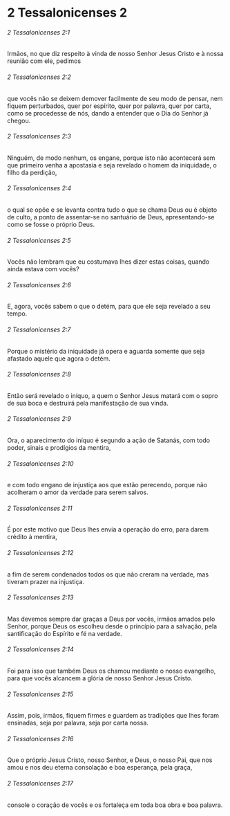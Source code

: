 # 2 Tessalonicenses 2

###### 2 Tessalonicenses 2:1

Irmãos, no que diz respeito à vinda de nosso Senhor Jesus Cristo e à nossa reunião com ele, pedimos

###### 2 Tessalonicenses 2:2

que vocês não se deixem demover facilmente de seu modo de pensar, nem fiquem perturbados, quer por espírito, quer por palavra, quer por carta, como se procedesse de nós, dando a entender que o Dia do Senhor já chegou.

###### 2 Tessalonicenses 2:3

Ninguém, de modo nenhum, os engane, porque isto não acontecerá sem que primeiro venha a apostasia e seja revelado o homem da iniquidade, o filho da perdição,

###### 2 Tessalonicenses 2:4

o qual se opõe e se levanta contra tudo o que se chama Deus ou é objeto de culto, a ponto de assentar-se no santuário de Deus, apresentando-se como se fosse o próprio Deus.

###### 2 Tessalonicenses 2:5

Vocês não lembram que eu costumava lhes dizer estas coisas, quando ainda estava com vocês?

###### 2 Tessalonicenses 2:6

E, agora, vocês sabem o que o detém, para que ele seja revelado a seu tempo.

###### 2 Tessalonicenses 2:7

Porque o mistério da iniquidade já opera e aguarda somente que seja afastado aquele que agora o detém.

###### 2 Tessalonicenses 2:8

Então será revelado o iníquo, a quem o Senhor Jesus matará com o sopro de sua boca e destruirá pela manifestação de sua vinda.

###### 2 Tessalonicenses 2:9

Ora, o aparecimento do iníquo é segundo a ação de Satanás, com todo poder, sinais e prodígios da mentira,

###### 2 Tessalonicenses 2:10

e com todo engano de injustiça aos que estão perecendo, porque não acolheram o amor da verdade para serem salvos.

###### 2 Tessalonicenses 2:11

É por este motivo que Deus lhes envia a operação do erro, para darem crédito à mentira,

###### 2 Tessalonicenses 2:12

a fim de serem condenados todos os que não creram na verdade, mas tiveram prazer na injustiça.

###### 2 Tessalonicenses 2:13

Mas devemos sempre dar graças a Deus por vocês, irmãos amados pelo Senhor, porque Deus os escolheu desde o princípio para a salvação, pela santificação do Espírito e fé na verdade.

###### 2 Tessalonicenses 2:14

Foi para isso que também Deus os chamou mediante o nosso evangelho, para que vocês alcancem a glória de nosso Senhor Jesus Cristo.

###### 2 Tessalonicenses 2:15

Assim, pois, irmãos, fiquem firmes e guardem as tradições que lhes foram ensinadas, seja por palavra, seja por carta nossa.

###### 2 Tessalonicenses 2:16

Que o próprio Jesus Cristo, nosso Senhor, e Deus, o nosso Pai, que nos amou e nos deu eterna consolação e boa esperança, pela graça,

###### 2 Tessalonicenses 2:17

console o coração de vocês e os fortaleça em toda boa obra e boa palavra.


